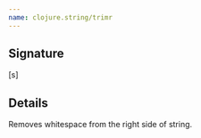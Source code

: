 ```yaml
---
name: clojure.string/trimr
---
```


## Signature
[s]


## Details

Removes whitespace from the right side of string.
